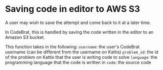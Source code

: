 # Saving code in editor to AWS S3
A user may wish to save the attempt and come back to it at a later time.

In CodeBrat, this is handled by saving the code written in the editor to an Amazon S3 bucket.

This function takes in the following:
	`username`: the user's CodeBrat username (can be different from the username on Kattis)
	`problem_id`: the id of the problem on Kattis that the user is writing code to solve
	`language`: the programming language that the code is written in
	`code`: the source code